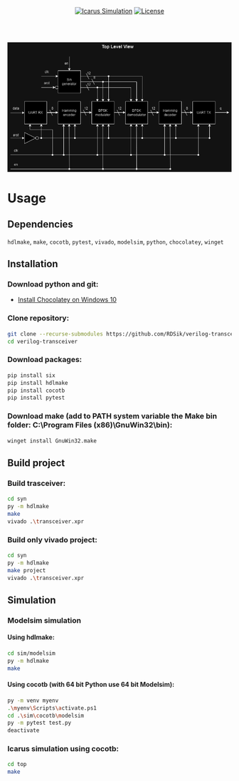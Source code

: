 <div align="center">

[![Icarus Simulation](https://github.com/RDSik/verilog-transceiver/actions/workflows/main.yml/badge.svg?branch=master)](https://github.com/RDSik/verilog-transceiver/actions/workflows/main.yml)
[![License](https://img.shields.io/badge/license-MIT-green.svg)](https://github.com/RDSik/verilog-transceiver/blob/master/LICENSE.txt)

</div><br/><br/>

![My Image](img/transeiver.drawio.png)

# Usage

## Dependencies 

`hdlmake`, `make`, `cocotb`, `pytest`, `vivado`, `modelsim`, `python`, `chocolatey`, `winget`

## Installation

### Download python and git:
- [Install Chocolatey on Windows 10](https://gist.github.com/lopezjurip/2a188c90284bf239197b)

### Clone repository:
```bash
git clone --recurse-submodules https://github.com/RDSik/verilog-transceiver.git
cd verilog-transceiver
```

### Download packages:
```bash
pip install six
pip install hdlmake
pip install cocotb
pip install pytest
```

### Download make (add to PATH system variable the Make bin folder: C:\Program Files (x86)\GnuWin32\bin):
```bash
winget install GnuWin32.make
```

## Build project

### Build trasceiver:
```bash
cd syn
py -m hdlmake
make
vivado .\transceiver.xpr
```

### Build only vivado project:
```bash
cd syn
py -m hdlmake
make project
vivado .\transceiver.xpr
```

## Simulation

### Modelsim simulation

#### Using hdlmake:
```bash
cd sim/modelsim
py -m hdlmake
make
```

#### Using cocotb (with 64 bit Python use 64 bit Modelsim):
```bash
py -m venv myenv
.\myenv\Scripts\activate.ps1
cd .\sim\cocotb\modelsim
py -m pytest test.py
deactivate
```

### Icarus simulation using cocotb:
```bash
cd top
make
```
